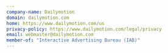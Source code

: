 ```yaml
---
company-name: Dailymotion
domain: dailymotion.com
home: https://www.dailymotion.com/us
privacy-policy: https://www.dailymotion.com/legal/privacy
email: webmaster@dailymotion.com
member-of: "Interactive Advertising Bureau (IAB)"
---
```




